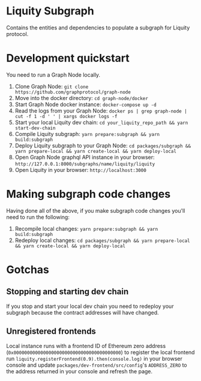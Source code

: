 # Liquity Subgraph

Contains the entities and dependencies to populate a subgraph for Liquity protocol.


# Development quickstart
You need to run a Graph Node locally.

1. Clone Graph Node: `git clone https://github.com/graphprotocol/graph-node`
2. Move into the docker directory: `cd graph-node/docker`
3. Start Graph Node docker instance: `docker-compose up -d`
4. Read the logs from your Graph Node: `docker ps | grep graph-node | cut -f 1 -d ' ' | xargs docker logs -f`
5. Start your local Liquity dev chain: `cd your_liquity_repo_path && yarn start-dev-chain`
6. Compile Liquity subgraph: `yarn prepare:subgraph && yarn build:subgraph`
7. Deploy Liquity subgraph to your Graph Node: `cd packages/subgraph && yarn prepare-local && yarn create-local && yarn deploy-local`
8. Open Graph Node graphql API instance in your browser: `http://127.0.0.1:8000/subgraphs/name/liquity/liquity`
9. Open Liquity in your browser: `http://localhost:3000`

# Making subgraph code changes
Having done all of the above, if you make subgraph code changes you'll need to run the following:
1. Recompile local changes: `yarn prepare:subgraph && yarn build:subgraph`
2. Redeploy local changes: `cd packages/subgraph && yarn prepare-local && yarn create-local && yarn deploy-local`

# Gotchas

## Stopping and starting dev chain
If you stop and start your local dev chain you need to redeploy your subgraph because the contract addresses will have changed.

## Unregistered frontends
Local instance runs with a frontend ID of Ethereum zero address (`0x0000000000000000000000000000000000000000`) to register the local frontend run `liquity.registerFrontend(0.9).then(console.log)` in your browser console and update `packages/dev-frontend/src/config`'s `ADDRESS_ZERO` to the address returned in your console and refresh the page.